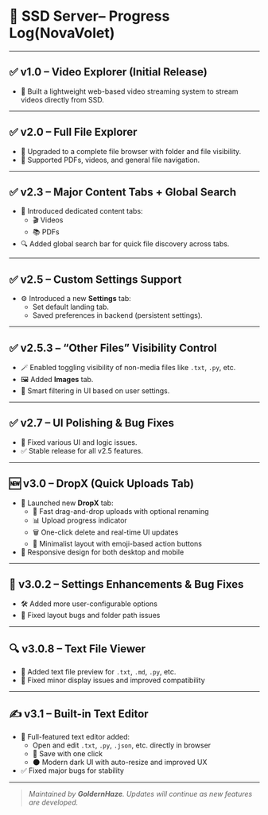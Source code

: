 # 📜 SSD Server– Progress Log(NovaVolet)

---

## ✅ v1.0 – Video Explorer (Initial Release)
- 🎥 Built a lightweight web-based video streaming system to stream videos directly from SSD.

---

## ✅ v2.0 – Full File Explorer
- 📁 Upgraded to a complete file browser with folder and file visibility.
- 📄 Supported PDFs, videos, and general file navigation.

---

## ✅ v2.3 – Major Content Tabs + Global Search
- 🧭 Introduced dedicated content tabs:
  - 🎬 Videos
  - 📚 PDFs
- 🔍 Added global search bar for quick file discovery across tabs.

---

## ✅ v2.5 – Custom Settings Support
- ⚙️ Introduced a new **Settings** tab:
  - Set default landing tab.
  - Saved preferences in backend (persistent settings).

---

## ✅ v2.5.3 – “Other Files” Visibility Control
- 🪄 Enabled toggling visibility of non-media files like `.txt`, `.py`, etc.
- 🖼️ Added **Images** tab.
- 🧠 Smart filtering in UI based on user settings.

---

## ✅ v2.7 – UI Polishing & Bug Fixes
- 🧼 Fixed various UI and logic issues.
- ✅ Stable release for all v2.5 features.

---

## 🆕 v3.0 – DropX (Quick Uploads Tab)
- 🚀 Launched new **DropX** tab:
  - 🔼 Fast drag-and-drop uploads with optional renaming
  - 📊 Upload progress indicator
  - 🗑️ One-click delete and real-time UI updates
  - 🧩 Minimalist layout with emoji-based action buttons
- 📱 Responsive design for both desktop and mobile

---

## 🔧 v3.0.2 – Settings Enhancements & Bug Fixes
- 🛠️ Added more user-configurable options
- 🐛 Fixed layout bugs and folder path issues

---

## 🔍 v3.0.8 – Text File Viewer
- 📄 Added text file preview for `.txt`, `.md`, `.py`, etc.
- 🐞 Fixed minor display issues and improved compatibility

---

## ✍️ v3.1 – Built-in Text Editor
- 📝 Full-featured text editor added:
  - Open and edit `.txt`, `.py`, `.json`, etc. directly in browser
  - 💾 Save with one click
  - 🌑 Modern dark UI with auto-resize and improved UX
- ✅ Fixed major bugs for stability

---

> _Maintained by **GoldernHaze**. Updates will continue as new features are developed._
